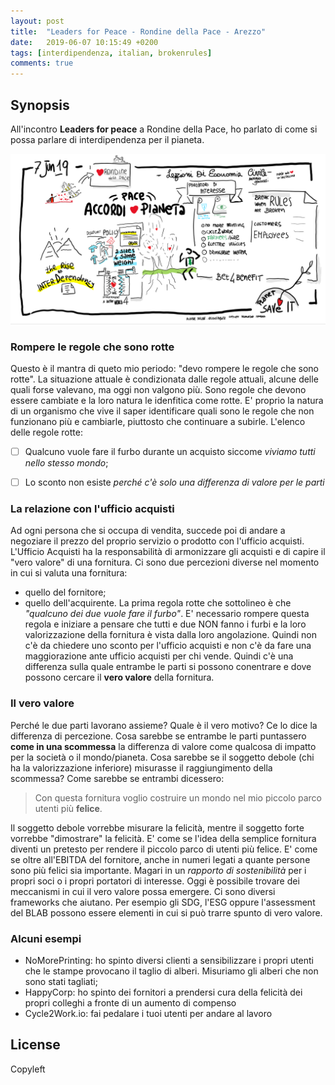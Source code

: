 ```yaml
---
layout: post
title:  "Leaders for Peace - Rondine della Pace - Arezzo"
date:   2019-06-07 10:15:49 +0200
tags: [interdipendenza, italian, brokenrules]
comments: true
---
```


## Synopsis
All'incontro **Leaders for peace** a Rondine della Pace, ho parlato di come si possa parlare di interdipendenza per il pianeta.

![La presentazione](/assets/interdependence-agreements.png)

### Rompere le regole che sono rotte
Questo è il mantra di queto mio periodo: "devo rompere le regole che sono rotte". La situazione attuale è condizionata dalle regole attuali, alcune delle quali forse valevano, ma oggi non valgono più. Sono regole che devono essere cambiate e la loro natura le idenfitica come rotte. E' proprio la natura di un organismo che vive il saper identificare quali sono le regole che non funzionano più e cambiarle, piuttosto che continuare a subirle.
L'elenco delle regole rotte:
- [ ] Qualcuno vuole fare il furbo durante un acquisto siccome *viviamo tutti nello stesso mondo*;
- [ ] Lo sconto non esiste *perché c'è solo una differenza di valore per le parti*


### La relazione con l'ufficio acquisti
Ad ogni persona che si occupa di vendita, succede poi di andare a negoziare il prezzo del proprio servizio o prodotto con l'ufficio acquisti. L'Ufficio Acquisti ha la responsabilità di armonizzare gli acquisti e di capire il "vero valore" di una fornitura. Ci sono due percezioni diverse nel momento in cui si valuta una fornitura:
- quello del fornitore;
- quello dell'acquirente.
La prima regola rotte che sottolineo è che *"qualcuno dei due vuole fare il furbo"*. E' necessario rompere questa regola e iniziare a pensare che tutti e due NON fanno i furbi e la loro valorizzazione della fornitura è vista dalla loro angolazione. Quindi non c'è da chiedere uno sconto per l'ufficio acquisti e non c'è da fare una maggiorazione ante ufficio acquisti per chi vende.
Quindi c'è una differenza sulla quale entrambe le parti si possono conentrare e dove possono cercare il **vero valore** della fornitura.


### Il vero valore
Perché le due parti lavorano assieme? Quale è il vero motivo? Ce lo dice la differenza di percezione. Cosa sarebbe se entrambe le parti puntassero **come in una scommessa** la differenza di valore come qualcosa di impatto per la società o il mondo/pianeta. Cosa sarebbe se il soggetto debole (chi ha la valorizzazione inferiore) misurasse il raggiungimento della scommessa? Come sarebbe se entrambi dicessero:

>Con questa fornitura voglio costruire un mondo nel mio piccolo parco utenti più **felice**.

Il soggetto debole vorrebbe misurare la felicità, mentre il soggetto forte vorrebbe "dimostrare" la felicità. E' come se l'idea della semplice fornitura diventi un pretesto per rendere il piccolo parco di utenti più felice. E' come se oltre all'EBITDA del fornitore, anche in numeri legati a quante persone sono più felici sia importante. Magari in un *rapporto di sostenibilità* per i propri soci o i propri portatori di interesse. Oggi è possibile trovare dei meccanismi in cui il vero valore possa emergere. Ci sono diversi frameworks che aiutano. Per esempio gli SDG, l'ESG oppure l'assessment del BLAB possono essere elementi in cui si può trarre spunto di vero valore.

### Alcuni esempi
- NoMorePrinting: ho spinto diversi clienti a sensibilizzare i propri utenti che le stampe provocano il taglio di alberi. Misuriamo gli alberi che non sono stati tagliati;
- HappyCorp: ho spinto dei fornitori a prendersi cura della felicità dei propri colleghi a fronte di un aumento di compenso
- Cycle2Work.io: fai pedalare i tuoi utenti per andare al lavoro


## License
Copyleft

